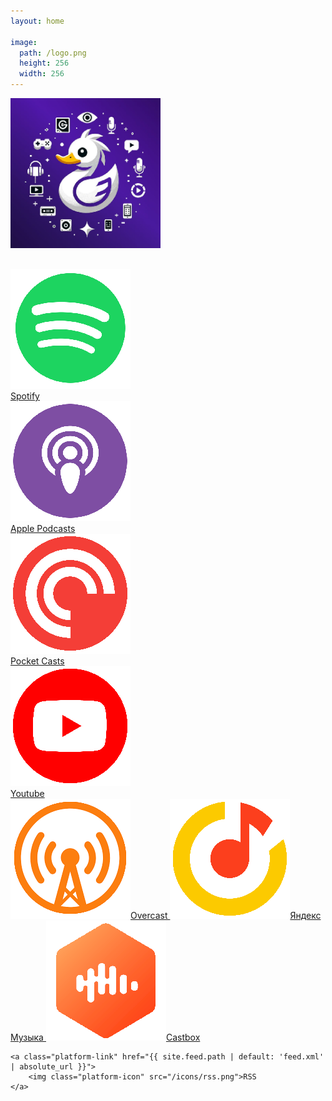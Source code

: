 ```yaml
---
layout: home

image:
  path: /logo.png
  height: 256
  width: 256
---
```


<div style="float:left; width:240px; margin-right:60px; margin-bottom:30px;" >
	<img width=240 src="/logo.png" alt="Duck syndrome"/>
</div>

<div style="float:left; width:200px; margin-right:60px;">
	<a class="platform-link" href="https://open.spotify.com/show/0VWmBpMCBbDzKxEl9Iuu6Q" target="_blank">
		<img class="platform-icon" src="/icons/spotify.png">Spotify
	</a>
	<a class="platform-link" href="https://podcasts.apple.com/us/podcast/%D1%81%D0%B8%D0%BD%D0%B4%D1%80%D0%BE%D0%BC-%D1%83%D1%82%D1%91%D0%BD%D0%BA%D0%B0/id1725351363" target="_blank">
		<img class="platform-icon" src="/icons/apple.png">Apple Podcasts
	</a>
	<a class="platform-link" href="https://pca.st/itunes/1725351363" target="_blank">
		<img class="platform-icon" src="/icons/pocket.png">Pocket Casts
	</a>
	<a class="platform-link" href="https://www.youtube.com/@sindromutenka" target="_blank">
		<img class="platform-icon" src="/icons/youtube.png">Youtube
	</a>
</div>

<div style="float:left;">
	<a class="platform-link" href="https://overcast.fm/itunes1725351363" target="_blank">
		<img class="platform-icon" src="/icons/overcast.png">Overcast
	</a>
	<a class="platform-link" href="https://music.yandex.ru/album/29025424" target="_blank">
		<img class="platform-icon" src="/icons/yandex.png">Яндекс Музыка
	</a>
	<a class="platform-link" href="https://castbox.fm/channel/%D0%A1%D0%B8%D0%BD%D0%B4%D1%80%D0%BE%D0%BC-%D1%83%D1%82%D1%91%D0%BD%D0%BA%D0%B0-id5758483?utm_source=podcaster&utm_medium=dlink&utm_campaign=c_5758483&utm_content=%D0%A1%D0%B8%D0%BD%D0%B4%D1%80%D0%BE%D0%BC%20%D1%83%D1%82%D1%91%D0%BD%D0%BA%D0%B0-CastBox_FM';" target="_blank">
		<img class="platform-icon" src="/icons/castbox.png">Castbox
	</a>

	<a class="platform-link" href="{{ site.feed.path | default: 'feed.xml' | absolute_url }}">
		<img class="platform-icon" src="/icons/rss.png">RSS
	</a>
</div>
